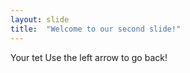 ```yaml
---
layout: slide
title:  "Welcome to our second slide!"
---
```

Your tet
Use the left arrow to go back!
